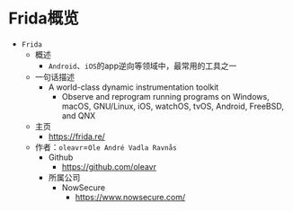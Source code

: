 # Frida概览

* `Frida`
  * 概述
    * `Android`、`iOS`的app逆向等领域中，最常用的工具之一
  * 一句话描述
    * A world-class dynamic instrumentation toolkit
      * Observe and reprogram running programs on Windows, macOS, GNU/Linux, iOS, watchOS, tvOS, Android, FreeBSD, and QNX
  * 主页
    * https://frida.re/
  * 作者：`oleavr`=`Ole André Vadla Ravnås`
    * Github
      * https://github.com/oleavr
    * 所属公司
      * NowSecure
        * https://www.nowsecure.com/

